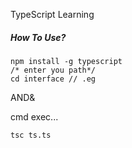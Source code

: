 TypeScript Learning

##### How To Use?
```
npm install -g typescript
/* enter you path*/
cd interface // .eg
```

AND&

cmd exec...
```
tsc ts.ts
```